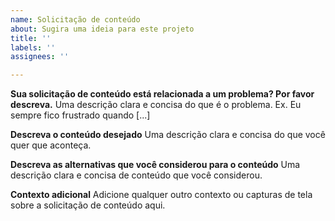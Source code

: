```yaml
---
name: Solicitação de conteúdo
about: Sugira uma ideia para este projeto
title: ''
labels: ''
assignees: ''

---
```


**Sua solicitação de conteúdo está relacionada a um problema? Por favor descreva.**
Uma descrição clara e concisa do que é o problema. Ex. Eu sempre fico frustrado quando [...]

**Descreva o conteúdo desejado**
Uma descrição clara e concisa do que você quer que aconteça.

**Descreva as alternativas que você considerou para o conteúdo**
Uma descrição clara e concisa de conteúdo que você considerou.

**Contexto adicional**
Adicione qualquer outro contexto ou capturas de tela sobre a solicitação de conteúdo aqui.
